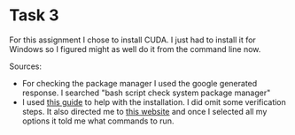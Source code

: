 # Task 3

For this assignment I chose to install CUDA. I just had to install it for Windows so I figured might as well do it from the command line now.






Sources:
  * For checking the package manager I used the google generated response. I searched "bash script check system package manager"
  * I used [this guide](https://docs.nvidia.com/cuda/cuda-installation-guide-linux/) to help with the installation. I did omit some verification steps. It also directed me to [this website](https://developer.nvidia.com/cuda-downloads?target_os=Linux&target_arch=x86_64&Distribution=Ubuntu&target_version=24.04&target_type=deb_local) and once I selected all my options it told me what commands to run.

